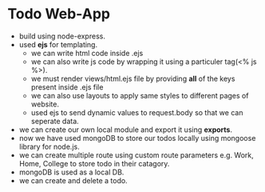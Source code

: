 # Todo Web-App

* build using node-express.
* used **ejs** for templating.
    * we can write html code inside .ejs
    * we can also write js code by wrapping
    it using a particuler tag(<% js %>).
    * we must render views/html.ejs file by providing **all** of the keys present inside .ejs file
    * we can also use layouts to apply same styles to different pages of website.
    * used ejs to send dynamic values to request.body so that we can seperate data.
* we can create our own local module and export it using **exports**.
* now we have used mongoDB to store our todos locally using mongoose library for node.js.
* we can create multiple route using custom route parameters e.g. Work, Home, College to store todo in their catagory.
* mongoDB is used as a local DB.
* we can create and delete a todo.
